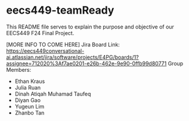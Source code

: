 # eecs449-teamReady
This README file serves to explain the purpose and objective of our EECS449 F24 Final Project.

[MORE INFO TO COME HERE]
Jira Board Link: https://eecs449conversational-ai.atlassian.net/jira/software/projects/E4PG/boards/1?assignee=712020%3Af7ae0201-e26b-462e-9e90-0ffb99d80771
Group Members:
- Ethan Kraus
- Julia Ruan
- Dinah Atiqah Muhamad Taufeq
- Diyan Gao
- Yugeun Lim
- Zhanbo Tan
